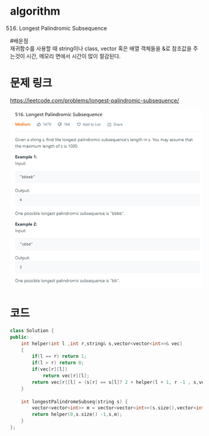 ﻿# algorithm 
516. Longest Palindromic Subsequence
 
#배운점  
재귀함수를 사용할 때 string이나 class, vector 혹은 배열 객체들을 &로 참조값을 주는것이 시간, 메모리 면에서 시간이 많이 절감된다.

  
# 문제 링크  
https://leetcode.com/problems/longest-palindromic-subsequence/  

![title](https://github.com/jungmin3834/algorithm/blob/master/image/longest-palindromic-subsequence.png)

# 코드

```cpp
class Solution {
public:
    int helper(int l ,int r,string& s,vector<vector<int>>& vec)
    {
        if(l == r) return 1;
        if(l > r) return 0;
        if(vec[r][l])
            return vec[r][l];
        return vec[r][l] = (s[r] == s[l]? 2 + helper(l + 1, r -1 , s,vec) : max(helper(l + 1, r, s,vec),helper(l , r - 1, s,vec)));
    }
    
    int longestPalindromeSubseq(string s) {
        vector<vector<int>> m = vector<vector<int>>(s.size(),vector<int>(s.size()));
        return helper(0,s.size() -1,s,m);
    }
};
```
